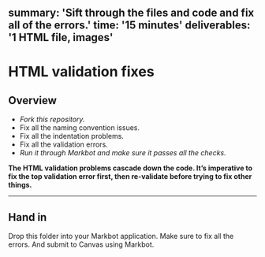
summary: 'Sift through the files and code and fix all of the errors.'
time: '15 minutes'
deliverables: '1 HTML file, images'
---

# HTML validation fixes

## Overview

- *Fork this repository.*
- Fix all the naming convention issues.
- Fix all the indentation problems.
- Fix all the validation errors.
- *Run it through Markbot and make sure it passes all the checks.*

**The HTML validation problems cascade down the code. It’s imperative to fix the top validation error first, then re-validate before trying to fix other things.**

---

## Hand in

Drop this folder into your Markbot application. Make sure to fix all the errors. And submit to Canvas using Markbot.
